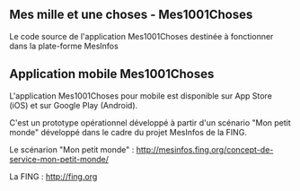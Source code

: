 ## Mes mille et une choses - Mes1001Choses

Le code source de l'application Mes1001Choses destinée à fonctionner dans la plate-forme MesInfos

## Application mobile Mes1001Choses

L'application Mes1001Choses pour mobile est disponible sur App Store (iOS) et sur Google Play (Android).

C'est un prototype opérationnel développé à partir d'un scénario "Mon petit monde" développé dans le cadre du projet MesInfos de la FING.

Le scénarion "Mon petit monde" : http://mesinfos.fing.org/concept-de-service-mon-petit-monde/

La FING : http://fing.org